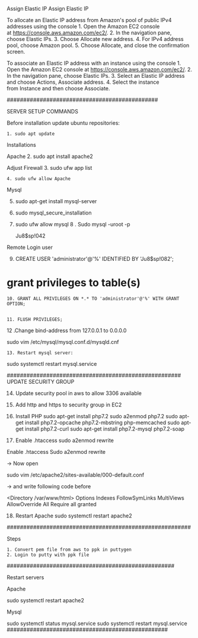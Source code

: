 Assign Elastic IP
Assign Elastic IP

To allocate an Elastic IP address from Amazon's pool of public IPv4 addresses using the console
	1. Open the Amazon EC2 console at https://console.aws.amazon.com/ec2/.
	2. In the navigation pane, choose Elastic IPs.
	3. Choose Allocate new address.
	4. For IPv4 address pool, choose Amazon pool.
	5. Choose Allocate, and close the confirmation screen.


To associate an Elastic IP address with an instance using the console
	1. Open the Amazon EC2 console at https://console.aws.amazon.com/ec2/.
	2. In the navigation pane, choose Elastic IPs.
	3. Select an Elastic IP address and choose Actions, Associate address.
	4. Select the instance from Instance and then choose Associate.

##############################################

SERVER SETUP COMMANDS

Before installation update ubuntu repositories:

	1. sudo apt update


Installations

Apache
	2. sudo apt install apache2

Adjust Firewall
	3. sudo ufw app list

	4. sudo ufw allow Apache

Mysql

 5. sudo apt-get install mysql-server

 6. sudo mysql_secure_installation

 7. sudo ufw allow mysql
 8 . Sudo mysql -uroot -p

    Ju8$sp!042



Remote Login user

9. CREATE USER 'administrator'@'%' IDENTIFIED BY 'Ju8$sp!082';

# grant privileges to table(s)
	10. GRANT ALL PRIVILEGES ON *.* TO 'administrator'@'%' WITH GRANT OPTION;


	11. FLUSH PRIVILEGES; 





12 .Change bind-address from 127.0.0.1 to 0.0.0.0
 
sudo vim  /etc/mysql/mysql.conf.d/mysqld.cnf

	13. Restart mysql server:

sudo systemctl restart mysql.service

#####################################################
UPDATE SECURITY GROUP

14. Update security pool in aws to allow 3306 available
15. Add http and https to security group in EC2 

16. Install PHP
sudo apt-get install php7.2
sudo a2enmod php7.2
sudo apt-get install php7.2-opcache php7.2-mbstring php-memcached
sudo apt-get install php7.2-curl
sudo apt-get install php7.2-mysql php7.2-soap

17. Enable .htaccess
sudo a2enmod rewrite


Enable .htaccess
Sudo a2enmod rewrite

-> Now open

sudo vim /etc/apache2/sites-available/000-default.conf

-> and write following code before </VirtualHost>

<Directory /var/www/html>
        Options Indexes FollowSymLinks MultiViews
        AllowOverride All
        Require all granted
</Directory>

18. Restart Apache
sudo systemctl restart apache2

########################################################

Steps 

	1. Convert pem file from aws to ppk in puttygen
	2. Login to putty with ppk file
###################################################


Restart servers

Apache

sudo systemctl restart apache2

Mysql

sudo systemctl status mysql.service
sudo systemctl restart mysql.service
#################################################









